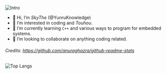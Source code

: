 ![Intro](https://i.imgur.com/qbQ5xiK.png)

- 👋 Hi, I’m _SkyThe_ (@YunruKnowledge)
- 👀 I’m interested in coding and _Touhou_.
- 🌱 I’m currently learning `C++` and various ways to program for embedded systems.
- 💞️ I’m looking to collaborate on anything coding related.

###### Credits: _https://github.com/anuraghazra/github-readme-stats_
![Top Langs](https://github-readme-stats.vercel.app/api/top-langs/?username=yunruknowledge&layout=compact&custom_title=YunruKnowledge%27s%20Most%20Used%20Language%20In%20Public%20Repos&text_color=fff&title_color=fff&bg_color=45,782a5b,38245c,120c63&card_width=500&border_color=fff&)

<!---
YunruKnowledge/YunruKnowledge is a ✨ special ✨ repository because its `README.md` (this file) appears on your GitHub profile.
You can click the Preview link to take a look at your changes.
--->
